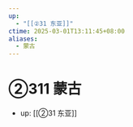 ```yaml
---
up:
  - "[[②31 东亚]]"
ctime: 2025-03-01T13:11:45+08:00
aliases:
  - 蒙古
---
```


# ②311 蒙古

- up: [[②31 东亚]]
